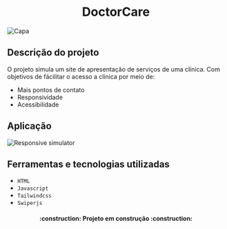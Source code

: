 

<h1 align="center"> DoctorCare </h1>

![Capa](https://user-images.githubusercontent.com/59830792/170101452-5c0e4fcf-4e84-4670-8f74-7dc2acd9666f.png)

## Descrição do projeto
O projeto simula um site de apresentação de serviços de uma clínica. Com objetivos de fácilitar o acesso a clínica por meio de:

- Mais pontos de contato
- Responsividade
- Acessibilidade


## Aplicação
![Responsive simulator](https://user-images.githubusercontent.com/59830792/170114904-997f3f86-25fc-4940-8c80-4691875a8032.gif)


## Ferramentas e tecnologias utilizadas
- `HTML`
- `Javascript`
- `Tailwindcss`
- `Swiperjs`


<h4 align="center"> 
    :construction:  Projeto em construção  :construction:
</h4>


